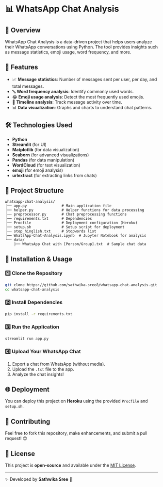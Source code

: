 # 📊 WhatsApp Chat Analysis

## 📝 Overview
WhatsApp Chat Analysis is a data-driven project that helps users analyze their WhatsApp conversations using Python. The tool provides insights such as message statistics, emoji usage, word frequency, and more.

## 🚀 Features
- 📈 **Message statistics**: Number of messages sent per user, per day, and total messages.
- 🔤 **Word frequency analysis**: Identify commonly used words.
- 😂 **Emoji usage analysis**: Detect the most frequently used emojis.
- 📅 **Timeline analysis**: Track message activity over time.
- 📊 **Data visualization**: Graphs and charts to understand chat patterns.

## 🛠️ Technologies Used
- **Python**
- **Streamlit** (for UI)
- **Matplotlib** (for data visualization)
- **Seaborn** (for advanced visualizations)
- **Pandas** (for data manipulation)
- **WordCloud** (for text visualization)
- **emoji** (for emoji analysis)
- **urlextract** (for extracting links from chats)

## 📂 Project Structure
```
whatsapp-chat-analysis/
│── app.py                # Main application file
│── helper.py             # Helper functions for data processing
│── preprocessor.py       # Chat preprocessing functions
│── requirements.txt      # Dependencies
│── Procfile              # Deployment configuration (Heroku)
│── setup.sh              # Setup script for deployment
│── stop_hinglish.txt     # Stopwords list
│── WhatsApp-Chat-Analysis.ipynb  # Jupyter Notebook for analysis
└── data/
    ├── WhatsApp Chat with [Person/Group].txt  # Sample chat data
```

## 🔧 Installation & Usage
### 1️⃣ Clone the Repository
```sh
git clone https://github.com/sathwika-sree8/whatsapp-chat-analysis.git
cd whatsapp-chat-analysis
```
### 2️⃣ Install Dependencies
```sh
pip install -r requirements.txt
```
### 3️⃣ Run the Application
```sh
streamlit run app.py
```
### 4️⃣ Upload Your WhatsApp Chat
1. Export a chat from WhatsApp (without media).
2. Upload the `.txt` file to the app.
3. Analyze the chat insights!

## 🌐 Deployment
You can deploy this project on **Heroku** using the provided `Procfile` and `setup.sh`.

## 🤝 Contributing
Feel free to fork this repository, make enhancements, and submit a pull request! 😊

## 📜 License
This project is **open-source** and available under the [MIT License](LICENSE).

---
✨ Developed by **Sathwika Sree** 🚀
